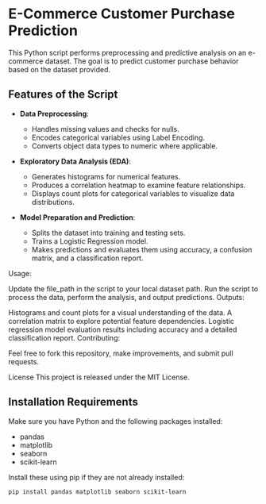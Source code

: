 # E-Commerce Customer Purchase Prediction

This Python script performs preprocessing and predictive analysis on an e-commerce dataset. The goal is to predict customer purchase behavior based on the dataset provided.

## Features of the Script

- **Data Preprocessing**:
  - Handles missing values and checks for nulls.
  - Encodes categorical variables using Label Encoding.
  - Converts object data types to numeric where applicable.

- **Exploratory Data Analysis (EDA)**:
  - Generates histograms for numerical features.
  - Produces a correlation heatmap to examine feature relationships.
  - Displays count plots for categorical variables to visualize data distributions.

- **Model Preparation and Prediction**:
  - Splits the dataset into training and testing sets.
  - Trains a Logistic Regression model.
  - Makes predictions and evaluates them using accuracy, a confusion matrix, and a classification report.

Usage:

Update the file_path in the script to your local dataset path.
Run the script to process the data, perform the analysis, and output predictions.
Outputs:

Histograms and count plots for a visual understanding of the data.
A correlation matrix to explore potential feature dependencies.
Logistic regression model evaluation results including accuracy and a detailed classification report.
Contributing:

Feel free to fork this repository, make improvements, and submit pull requests.

License
This project is released under the MIT License.

## Installation Requirements

Make sure you have Python and the following packages installed:
- pandas
- matplotlib
- seaborn
- scikit-learn

Install these using pip if they are not already installed:
```bash
pip install pandas matplotlib seaborn scikit-learn


